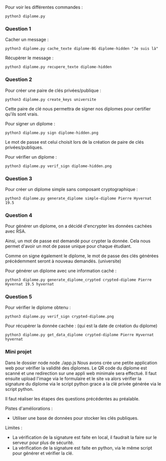 Pour voir les différentes commandes :

    python3 diplome.py

### Question 1

Cacher un message :

    python3 diplome.py cache_texte diplome-BG diplome-hidden "Je suis là"

Récupèrer le message :

    python3 diplome.py recupere_texte diplome-hidden

### Question 2

Pour créer une paire de clés privées/publique :

    python3 diplome.py create_keys universite

Cette paire de clé nous permettra de signer nos diplomes pour certifier qu'ils sont vrais.

Pour signer un diplome :

    python3 diplome.py sign diplome-hidden.png

Le mot de passe est celui choisit lors de la création de paire de clés privées/publiques.

Pour vérifier un diplome :

    python3 diplome.py verif_sign diplome-hidden.png

### Question 3

Pour créer un diplome simple sans composant cryptographique :

    python3 diplome.py generate_diplome simple-diplome Pierre Hyvernat 19.5

### Question 4

Pour générer un diplome, on a décidé d'encrypter les données cachées avec RSA.

Ainsi, un mot de passe est demandé pour crypter la donnée.
Cela nous permet d'avoir un mot de passe unique pour chaque étudiant.

Comme on signe également le diplome, le mot de passe des clés générées précèdemment seront à nouveau demandés. (universite)

Pour générer un diplome avec une information caché :

    python3 diplome.py generate_diplome_crypted crypted-diplome Pierre Hyvernat 19.5 hyvernat

### Question 5

Pour vérifier le diplome obtenu :

    python3 diplome.py verif_sign crypted-diplome.png

Pour récupèrer la donnée cachée : (qui est la date de création du diplome)

    python3 diplome.py get_data_diplome crypted-diplome Pierre Hyvernat hyvernat




### Mini projet

Dans le dossier node
node ./app.js
Nous avons crée une petite application web pour vérifier la validité des diplomes.
Le QR code du diplome est scanné et une redirection sur une appli web minimale sera effectué.
Il faut ensuite upload l'image via le formulaire et le site va alors vérifier la signature du diplome via le script python grace a la clé privée générée via le script python.

Il faut réaliser les étapes des questions précédentes au préalable.

Pistes d'améliorations :
- Utiliser une base de données pour stocker les clés publiques.

Limites :
- La vérification de la signature est faite en local, il faudrait la faire sur le serveur pour plus de sécurité.
- La vérification de la signature est faite en python, via le même script pour générer et vérifier la clé.